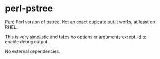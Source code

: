 perl-pstree
===========
Pure Perl version of pstree.  Not an exact dupicate but it works, at least on RHEL.

This is very simplistic and takes no options or arguments except -d to enable debug output.

No external dependencies.
